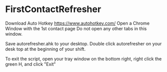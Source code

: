 # FirstContactRefresher

Download Auto Hotkey https://www.autohotkey.com/
Open a Chrome Window with the 1st contact page 
Do not open any other tabs in this window.

Save autorefresher.ahk to your desktop.
Double click autorefresher on your desk top at the beginning of your shift.

To exit the script, open your tray window on the bottom right, right click the green H, and click "Exit"
